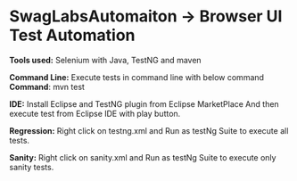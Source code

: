 # SwagLabsAutomaiton -> Browser UI Test Automation
**Tools used:** Selenium with Java, TestNG and maven

**Command Line:**
Execute tests in command line with below command
**Command**: mvn test 

**IDE:**
Install Eclipse and TestNG plugin from Eclipse MarketPlace
And then execute test from Eclipse IDE with play button.

**Regression:**
Right click on testng.xml and Run as testNg Suite to execute all tests.

**Sanity:**
Right click on sanity.xml and Run as testNg Suite to execute only sanity tests.
